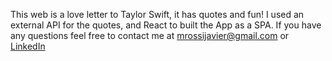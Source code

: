 This web is a love letter to Taylor Swift, it has quotes and fun! I used an external API for the quotes, and React to built the App as a SPA. 
If you have any questions feel free to contact me at mrossijavier@gmail.com or <a href='https://www.linkedin.com/in/javier-rossi-fullstack-react/'>LinkedIn</a>